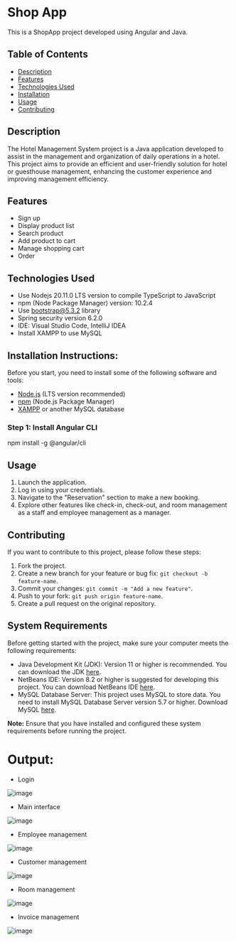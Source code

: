 # Shop App

This is a ShopApp project developed using Angular and Java.

## Table of Contents

- [Description](#description)
- [Features](#features)
- [Technologies Used](#technologies-used)
- [Installation](#installation)
- [Usage](#usage)
- [Contributing](#contributing)

## Description

The Hotel Management System project is a Java application developed to assist in the management and organization of daily operations in a hotel. This project aims to provide an efficient and user-friendly solution for hotel or guesthouse management, enhancing the customer experience and improving management efficiency.

## Features

- Sign up
- Display product list
- Search product
- Add product to cart
- Manage shopping cart
- Order

## Technologies Used

- Use Nodejs 20.11.0 LTS version to compile TypeScript to JavaScript
- npm (Node Package Manager) version: 10.2.4
- Use bootstrap@5.3.2 library
- Spring security version 6.2.0 
- IDE: Visual Studio Code, IntelliJ IDEA
- Install XAMPP to use MySQL
  
## Installation Instructions:

Before you start, you need to install some of the following software and tools:

- [Node.js](https://nodejs.org/) (LTS version recommended)
- [npm](https://www.npmjs.com/) (Node.js Package Manager)
- [XAMPP](https://www.apachefriends.org/index.html) or another MySQL database

### Step 1: Install Angular CLI

npm install -g @angular/cli

## Usage

1. Launch the application.
2. Log in using your credentials.
3. Navigate to the "Reservation" section to make a new booking.
4. Explore other features like check-in, check-out, and room management as a staff and employee management as a manager.

## Contributing

If you want to contribute to this project, please follow these steps:

1. Fork the project.
2. Create a new branch for your feature or bug fix: `git checkout -b feature-name`.
3. Commit your changes: `git commit -m "Add a new feature"`.
4. Push to your fork: `git push origin feature-name`.
5. Create a pull request on the original repository.

## System Requirements

Before getting started with the project, make sure your computer meets the following requirements:

- Java Development Kit (JDK): Version 11 or higher is recommended. You can download the JDK [here](https://www.oracle.com/java/technologies/javase-downloads.html).
- NetBeans IDE: Version 8.2 or higher is suggested for developing this project. You can download NetBeans IDE [here](https://netbeans.apache.org/download/index.html).
- MySQL Database Server: This project uses MySQL to store data. You need to install MySQL Database Server version 5.7 or higher. Download MySQL [here](https://dev.mysql.com/downloads/mysql/).

**Note:** Ensure that you have installed and configured these system requirements before running the project.


# Output:
- Login
               
![image](https://github.com/letanhoaUIT/hotel-management/assets/141432034/603badd1-72f2-4a02-9bcf-f5954879166f)
- Main interface
                         
![image](https://github.com/letanhoaUIT/hotel-management/assets/141432034/84039fec-0c45-439a-949b-48734d24f660)
- Employee management
                   
![image](https://github.com/letanhoaUIT/hotel-management/assets/141432034/eecdbc42-decf-4f75-adc1-9dc13527a55c)
- Customer management
                  
![image](https://github.com/letanhoaUIT/hotel-management/assets/141432034/2517961e-1d1e-4846-8910-bc7cbc229e54)
- Room management
              
![image](https://github.com/letanhoaUIT/hotel-management/assets/141432034/c2a28cb6-6352-4912-ba51-f375d3701c53)
- Invoice management
  
![image](https://github.com/letanhoaUIT/hotel-management/assets/141432034/b9126167-5a6b-4ad1-91c0-95c89bad247f)



